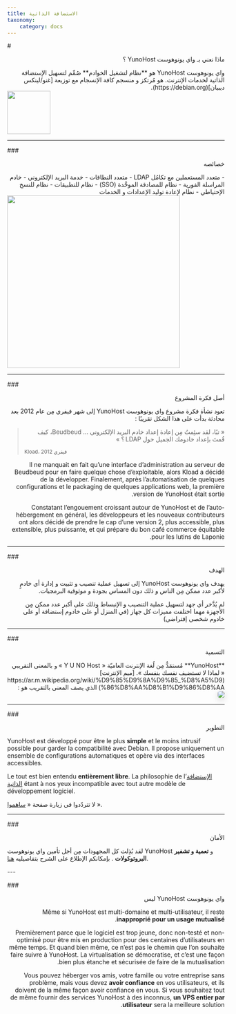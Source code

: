 ```yaml
---
title: الاستضافة الذاتية
taxonomy:
    category: docs
---
```

#<div dir="rtl">ماذا نعني بـ واي يونوهوست YunoHost ؟</div>

<div dir="rtl">
واي يونوهوست YunoHost هو **نظام لتشغيل الخوادم** صُمِّم لتسهيل الإستضافة الذاتية لخدمات الإنترنت.
هو مُرتكز و منسجم كافة الإنسجام مع توزيعة [غنو/لينكس ديبيان](https://debian.org).
</div>

<img src="/images/debian-logo.png" width=100>

---

###<div dir="rtl"> خصائصه</div>

<div dir="rtl">
- متعدد المستعملين مع تكامُل LDAP
- متعدد النطاقات
- خدمة البريد الإلكتروني
- خادم المراسلة الفورية
- نظام للمصادقة الموحَّدة (SSO)
- نظام للتطبيقات
- نظام للنسخ الإحتياطي
- نظام لإعادة توليد الإعدادات و الخدمات
</div>

<img src="/images/YunoHost_logo_vertical.png" width=400>

---

###<div dir="rtl"> أصل فكرة المشروع</div>

<div dir="rtl">
تعود نشأة فكرة مشروع واي يونوهوست YunoHost إلى شهر فيفري مِن عام 2012 بعد محادثة بدأت على هذا الشكل تقريبًا :
</div>
 <blockquote><p dir="rtl">« تبًا، لقد سئِمتُ مِن إعادة إعداد خادم البريد الإلكتروني ... Beudbeud، كيف قُمتَ بإعداد خادومك الجميل حول LDAP ؟ »</p>
<small>Kload، فيفري 2012</small></blockquote>
<div dir="rtl">

Il ne manquait en fait qu’une interface d’administration au serveur de Beudbeud pour en faire quelque chose d’exploitable, alors Kload a décidé de la développer. Finalement, après l’automatisation de quelques configurations et le packaging de quelques applications web, la première version de YunoHost était sortie.

Constatant l’engouement croissant autour de YunoHost et de l’auto-hébergement en général, les développeurs et les nouveaux contributeurs ont alors décidé de prendre le cap d’une version 2, plus accessible, plus extensible, plus puissante, et qui prépare du bon café commerce équitable pour les lutins de Laponie.
</div>

---

###<div dir="rtl"> الهدف</div>
<div dir="rtl">
يهدف واي يونوهوست YunoHost إلى تسهيل عملية تنصيب و تثبيت و إدارة أي خادمٍ لأكبر عدد ممكن مِن الناس و ذلك دون المساس بجودة و موثوقية البرمجيات. 

لم يُدَّخر أي جهد لتسهيل عملية التنصيب و الإنبساط وذلك على أكبر عدد ممكن مِن الأجهزة مهما اختلفت مميزات كل جهاز (في المنزل أو على خادوم إستضافة أو على خادوم شخصي إفتراضي)
</div>

---

###<div dir="rtl"> التسمية</div>

<div dir="rtl">
**YunoHost** مُستمَدٌّ مِن لُغة الإنترنت العاميّة « Y U NO Host » و بالمعنى التقريبي « لماذا لا تستضيف نفسك بنفسك ». [ميم الإنترنت](https://ar.m.wikipedia.org/wiki/%D9%85%D9%8A%D9%85_%D8%A5%D9%86%D8%AA%D8%B1%D9%86%D8%AA) الذي يصف المعنى بالتقريب هو :
<div class="text-center"><img style="border-radius: 5px; box-shadow: 0 5px 15px rgba(0,0,0,0.15);" src="/images/dude_yunohost.jpg"></div>
</div>

---

###<div dir="rtl"> التطوير </div>

YunoHost est développé pour être le plus **simple** et le moins intrusif possible pour garder la compatibilité avec Debian. Il propose uniquement un ensemble de configurations automatiques et opère via des interfaces accessibles.

Le tout est bien entendu **entièrement libre**. La philosophie de l’[الإستضافة الذاتية](selfhosting_fr) étant à nos yeux incompatible avec tout autre modèle de développement logiciel.

لا تتردّدوا في زيارة صفحة « [ساهموا](/contribute_ar) ».
</div>

---

###<div dir="rtl"> الأمان</div>

لقد بُذِلت كل المجهودات مِن أجل تأمين واي يونوهوست YunoHost و **تعمية و تشفير البروتوكولات** . بإمكانكم الإطلاع على الشرح بتفاصيليه [هنا](/security_fr).
</div>
---

###<div dir="rtl"> واي يونوهوست YunoHost ليس

Même si YunoHost est multi-domaine et multi-utilisateur, il reste **inapproprié pour un usage mutualisé**.

Premièrement parce que le logiciel est trop jeune, donc non-testé et non-optimisé pour être mis en production pour des centaines d’utilisateurs en même temps. Et quand bien même, ce n’est pas le chemin que l’on souhaite faire suivre à YunoHost. La virtualisation se démocratise, et c’est une façon bien plus étanche et sécurisée de faire de la mutualisation.

Vous pouvez héberger vos amis, votre famille ou votre entreprise sans problème, mais vous devez **avoir confiance** en vos utilisateurs, et ils doivent de la même façon avoir confiance en vous. Si vous souhaitez tout de même fournir des services YunoHost à des inconnus, **un VPS entier par utilisateur** sera la meilleure solution.
</div>
